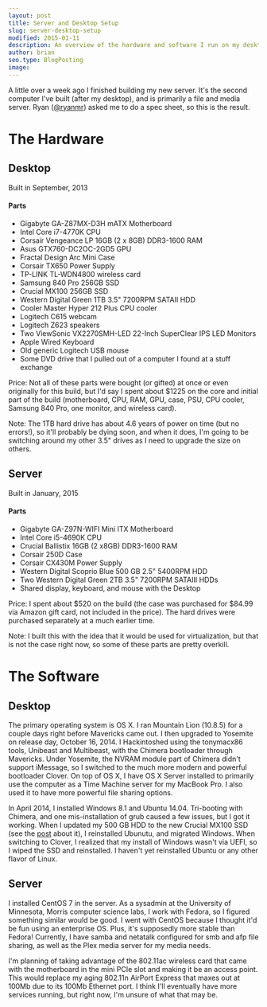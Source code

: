 ```yaml
---
layout: post
title: Server and Desktop Setup
slug: server-desktop-setup
modified: 2015-01-11
description: An overview of the hardware and software I run on my desktop and server
author: brian
seo.type: BlogPosting
image: 
---
```


A little over a week ago I finished building my new server. It's the second computer I've built (after my desktop), and is primarily a file and media server. Ryan ([@ryanmr](https://twitter.com/ryanmr)) asked me to do a spec sheet, so this is the result.

# The Hardware

## Desktop
Built in September, 2013

#### Parts
+ Gigabyte GA-Z87MX-D3H mATX Motherboard
+ Intel Core i7-4770K CPU
+ Corsair Vengeance LP 16GB (2 x 8GB) DDR3-1600 RAM
+ Asus GTX760-DC2OC-2GD5 GPU
+ Fractal Design Arc Mini Case
+ Corsair TX650 Power Supply
+ TP-LINK TL-WDN4800 wireless card
+ Samsung 840 Pro 256GB SSD
+ Crucial MX100 256GB SSD
+ Western Digital Green 1TB 3.5" 7200RPM SATAII HDD
+ Cooler Master Hyper 212 Plus CPU cooler
+ Logitech C615 webcam
+ Logitech Z623 speakers
+ Two ViewSonic VX2270SMH-LED 22-Inch SuperClear IPS LED Monitors
+ Apple Wired Keyboard
+ Old generic Logitech USB mouse
+ Some DVD drive that I pulled out of a computer I found at a stuff exchange

Price: Not all of these parts were bought (or gifted) at once or even originally for this build, but I'd say I spent about $1225 on the core and initial part of the build (motherboard, CPU, RAM, GPU, case, PSU, CPU cooler, Samsung 840 Pro, one monitor, and wireless card).

Note: The 1TB hard drive has about 4.6 years of power on time (but no errors!), so it'll probably be dying soon, and when it does, I'm going to be switching around my other 3.5" drives as I need to upgrade the size on others.

## Server
Built in January, 2015

#### Parts
+ Gigabyte GA-Z97N-WIFI Mini ITX Motherboard
+ Intel Core i5-4690K CPU
+ Crucial Ballistix 16GB (2 x8GB) DDR3-1600 RAM
+ Corsair 250D Case
+ Corsair CX430M Power Supply
+ Western Digital Scoprio Blue 500 GB 2.5" 5400RPM HDD
+ Two Western Digital Green 2TB 3.5" 7200RPM SATAIII HDDs
+ Shared display, keyboard, and mouse with the Desktop

Price: I spent about $520 on the build (the case was purchased for $84.99 via Amazon gift card, not included in the price). The hard drives were purchased separately at a much earlier time.

Note: I built this with the idea that it would be used for virtualization, but that is not the case right now, so some of these parts are pretty overkill.

# The Software

## Desktop
The primary operating system is OS X. I ran Mountain Lion (10.8.5) for a couple days right before Mavericks came out. I then upgraded to Yosemite on release day, October 16, 2014. I Hackintoshed using the tonymacx86 tools, Unibeast and Multibeast, with the Chimera bootloader through Mavericks. Under Yosemite, the NVRAM module part of Chimera didn't support iMessage, so I switched to the much more modern and powerful bootloader Clover. On top of OS X, I have OS X Server installed to primarily use the computer as a Time Machine server for my MacBook Pro. I also used it to have more powerful file sharing options.

In April 2014, I installed Windows 8.1 and Ubuntu 14.04. Tri-booting with Chimera, and one mis-installation of grub caused a few issues, but I got it working. When I updated my 500 GB HDD to the new Crucial MX100 SSD (see the [post](https://brianm.me/posts/hdd-to-ssd) about it), I reinstalled Ubunutu, and migrated Windows. When switching to Clover, I realized that my install of Windows wasn't via UEFI, so I wiped the SSD and reinstalled. I haven't yet reinstalled Ubuntu or any other flavor of Linux.

## Server
I installed CentOS 7 in the server. As a sysadmin at the University of Minnesota, Morris computer science labs, I work with Fedora, so I figured something similar would be good. I went with CentOS because I thought it'd be fun using an enterprise OS. Plus, it's supposedly more stable than Fedora! Currently, I have samba and netatalk configured for smb and afp file sharing, as well as the Plex media server for my media needs.

I'm planning of taking advantage of the 802.11ac wireless card that came with the motherboard in the mini PCIe slot and making it be an access point. This would replace my aging 802.11n AirPort Express that maxes out at 100Mb due to its 100Mb Ethernet port. I think I'll eventually have more services running, but right now, I'm unsure of what that may be.